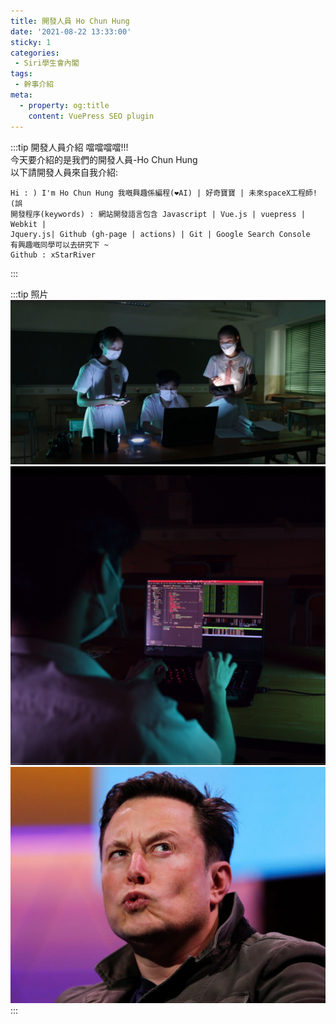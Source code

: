 ```yaml
---
title: 開發人員 Ho Chun Hung
date: '2021-08-22 13:33:00'
sticky: 1
categories:
 - Siri學生會內閣
tags:
 - 幹事介紹
meta:
  - property: og:title
    content: VuePress SEO plugin
---
```


:::tip 開發人員介紹
噹噹噹噹!!!\
今天要介紹的是我們的開發人員-Ho Chun Hung\
以下請開發人員來自我介紹:

    Hi : ) I'm Ho Chun Hung 我嘅興趣係編程(❤AI) | 好奇寶寶 | 未來spaceX工程師!(誤 
    開發程序(keywords) : 網站開發語言包含 Javascript | Vue.js | vuepress | Webkit | 
    Jquery.js| Github (gh-page | actions) | Git | Google Search Console
    有興趣嘅同學可以去研究下 ~ 
    Github : xStarRiver

:::

:::tip 照片
![GG](../img/r/1.png)
![GG](../img/r/johnny.png)
![GG](../img/r/elon.png)
:::